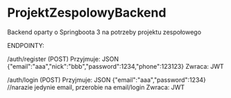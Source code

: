 # ProjektZespolowyBackend
Backend oparty o Springboota 3 na potrzeby projektu zespołowego

ENDPOINTY:

/auth/register (POST)
Przyjmuje: JSON {"email":"aaa","nick":"bbb","password":1234,"phone":123123}
Zwraca: JWT

/auth/login (POST)
Przyjmuje: JSON {"email":"aaa","password":1234}    //narazie jedynie email, przerobie na email/login
Zwraca: JWT


